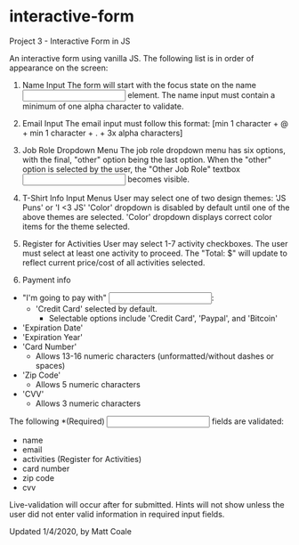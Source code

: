 # interactive-form
Project 3 - Interactive Form in JS

An interactive form using vanilla JS. The following list is in order of appearance on the screen:

1. Name Input
The form will start with the focus state on the name <input> element.
The name input must contain a minimum of one alpha character to validate.

2. Email Input
The email input must follow this format: [min 1 character + @ + min 1 character + . + 3x alpha characters]

3. Job Role Dropdown Menu
The job role dropdown menu has six options, with the final, "other" option being the last option.
When the "other" option is selected by the user, the "Other Job Role" textbox <input> becomes visible.

4. T-Shirt Info Input Menus
User may select one of two design themes: 'JS Puns' or 'I <3 JS'
'Color' dropdown is disabled by default until one of the above themes are selected.
'Color' dropdown displays correct color items for the theme selected.

5. Register for Activities
User may select 1-7 activity checkboxes. The user must select at least one activity to proceed.
The "Total: $" will update to reflect current price/cost of all activities selected.

6. Payment info
- "I'm going to pay with" <input>:
    - 'Credit Card' selected by default.
        - Selectable options include 'Credit Card', 'Paypal', and 'Bitcoin'
- 'Expiration Date'
- 'Expiration Year'
- 'Card Number'
    - Allows 13-16 numeric characters (unformatted/without dashes or spaces)
- 'Zip Code'
    - Allows 5 numeric characters
- 'CVV'
    - Allows 3 numeric characters

The following *(Required) <input> fields are validated:
- name
- email
- activities (Register for Activities)
- card number
- zip code
- cvv

Live-validation will occur after for submitted. Hints will not show unless the user did not enter valid information in required input fields.

Updated 1/4/2020, by Matt Coale
